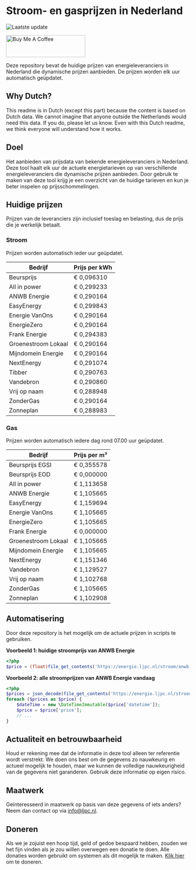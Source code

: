 # Stroom- en gasprijzen in Nederland

![Laatste update](https://img.shields.io/badge/laatste%20update-2023--08--31%2000%3A00%20CET-brightgreen)

<a href="https://www.buymeacoffee.com/Lars-" target="_blank"><img src="https://cdn.buymeacoffee.com/buttons/v2/default-orange.png" alt="Buy Me A Coffee" height="60" style="height: 60px !important;width: 217px !important;" ></a>

Deze repository bevat de huidige prijzen van energieleveranciers in Nederland die dynamische prijzen aanbieden. De prijzen worden elk uur automatisch geüpdatet.

## Why Dutch?

This readme is in Dutch (except this part) because the content is based on Dutch data. We cannot imagine that anyone outside the Netherlands would need this data. If you do, please let us know. Even with this Dutch readme, we think
everyone will understand how it works.

## Doel

Het aanbieden van prijsdata van bekende energieleveranciers in Nederland. Deze tool haalt elk uur de actuele energietarieven op van verschillende energieleveranciers die dynamische prijzen aanbieden. Door gebruik te maken van deze tool
krijg je een overzicht van de huidige tarieven en kun je beter inspelen op prijsschommelingen.

## Huidige prijzen

Prijzen van de leveranciers zijn inclusief toeslag en belasting, dus de prijs die je werkelijk betaalt.

### Stroom

Prijzen worden automatisch ieder uur geüpdatet.

 Bedrijf | Prijs per kWh 
---------|---------------
Beursprijs | € 0,096310
All in power | € 0,299233
ANWB Energie | € 0,290164
EasyEnergy | € 0,299843
Energie VanOns | € 0,290164
EnergieZero | € 0,290164
Frank Energie | € 0,294383
Groenestroom Lokaal | € 0,290164
Mijndomein Energie | € 0,290164
NextEnergy | € 0,291074
Tibber | € 0,290763
Vandebron | € 0,290860
Vrij op naam | € 0,288948
ZonderGas | € 0,290164
Zonneplan | € 0,288983


### Gas

Prijzen worden automatisch iedere dag rond 07.00 uur geüpdatet.

 Bedrijf | Prijs per m³ 
---------|--------------
Beursprijs EGSI | € 0,355578
Beursprijs EOD | € 0,000000
All in power | € 1,113658
ANWB Energie | € 1,105665
EasyEnergy | € 1,159694
Energie VanOns | € 1,105665
EnergieZero | € 1,105665
Frank Energie | € 0,000000
Groenestroom Lokaal | € 1,105665
Mijndomein Energie | € 1,105665
NextEnergy | € 1,151346
Vandebron | € 1,129527
Vrij op naam | € 1,102768
ZonderGas | € 1,105665
Zonneplan | € 1,102908


## Automatisering

Door deze repository is het mogelijk om de actuele prijzen in scripts te gebruiken.

**Voorbeeld 1: huidige stroomprijs van ANWB Energie**

```php
<?php
$price = (float)file_get_contents('https://energie.ljpc.nl/stroom/anwb-energie-nu.txt');

```

**Voorbeeld 2: alle stroomprijzen van ANWB Energie vandaag**

```php
<?php
$prices = json_decode(file_get_contents('https://energie.ljpc.nl/stroom/all-in-power-vandaag.json'),true);
foreach ($prices as $price) {
    $dateTime = new \DateTimeImmutable($price['datetime']);
    $price = $price['price'];
    // ...
}
```

## Actualiteit en betrouwbaarheid

Houd er rekening mee dat de informatie in deze tool alleen ter referentie wordt verstrekt. We doen ons best om de gegevens zo nauwkeurig en actueel mogelijk te houden, maar we kunnen de volledige nauwkeurigheid van de gegevens niet
garanderen. Gebruik deze informatie op eigen risico.

## Maatwerk

Geïnteresseerd in maatwerk op basis van deze gegevens of iets anders? Neem dan contact op
via [info@ljpc.nl](mailto:info@ljpc.nl?subject=Energie%20prijzen).

## Doneren

Als we je zojuist een hoop tijd, geld of gedoe bespaard hebben, zouden we het fijn vinden als je zou willen overwegen een
donatie te doen. Alle donaties worden gebruikt om systemen als dit mogelijk te
maken. [Klik hier](https://www.buymeacoffee.com/Lars-) om te doneren.
